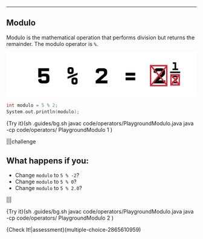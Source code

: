 ---

## Modulo

Modulo is the mathematical operation that performs division but returns the remainder. The modulo operator is `%`.

![Modulo](.guides/img/modulo.png)

```c++
int modulo = 5 % 2;
System.out.println(modulo);
```

{Try it}(sh .guides/bg.sh javac code/operators/PlaygroundModulo.java java -cp code/operators/ PlaygroundModulo 1 )

|||challenge
## What happens if you:
* Change `modulo` to `5 % -2`?
* Change `modulo` to `5 % 0`?
* Change `modulo` to `5 % 2.0`?

|||

{Try it}(sh .guides/bg.sh javac code/operators/PlaygroundModulo.java java -cp code/operators/ PlaygroundModulo 2 )

{Check It!|assessment}(multiple-choice-2865610959)
